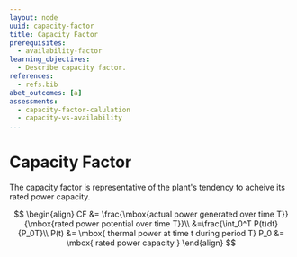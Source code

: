 ```yaml
---
layout: node
uuid: capacity-factor
title: Capacity Factor
prerequisites:
  - availability-factor
learning_objectives:
  - Describe capacity factor.
references:
  - refs.bib
abet_outcomes: [a]
assessments:
  - capacity-factor-calulation
  - capacity-vs-availability
...
```


# Capacity Factor 

The capacity factor is representative of the plant's tendency to acheive its rated power capacity.

$$
\begin{align}
CF &= \frac{\mbox{actual power generated over time T}}{\mbox{rated power potential over time T}}\\
   &=\frac{\int_0^T P(t)dt}{P_0T}\\
P(t) &= \mbox{ thermal power at time t during period T}
P_0 &= \mbox{ rated power capacity }
\end{align}
$$
